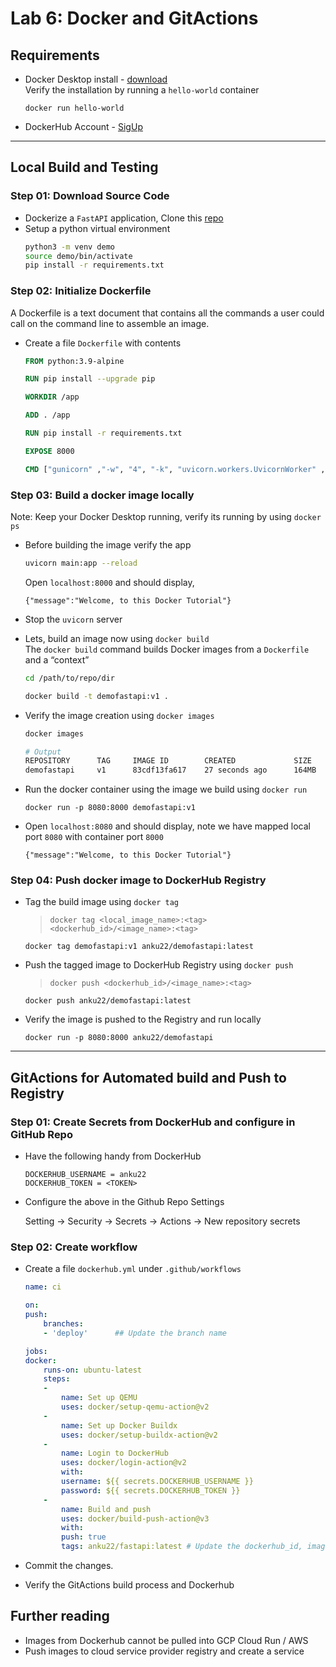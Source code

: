 # Lab 6: Docker and GitActions

## Requirements
- Docker Desktop install - [download](https://www.docker.com/products/docker-desktop/) <br>
    Verify the installation by running a `hello-world` container
    ```
    docker run hello-world
    ```
- DockerHub Account - [SigUp](https://hub.docker.com/signup)

---

## Local Build and Testing

### Step 01: Download Source Code

* Dockerize a `FastAPI` application, Clone this [repo]()  <br>
* Setup a python virtual environment
    ```bash
    python3 -m venv demo
    source demo/bin/activate
    pip install -r requirements.txt
    ```

### Step 02: Initialize Dockerfile

A Dockerfile is a text document that contains all the commands a user could call on the command line to assemble an image.

* Create a file `Dockerfile` with contents

    ```Dockerfile
    FROM python:3.9-alpine

    RUN pip install --upgrade pip

    WORKDIR /app

    ADD . /app

    RUN pip install -r requirements.txt

    EXPOSE 8000

    CMD ["gunicorn" ,"-w", "4", "-k", "uvicorn.workers.UvicornWorker" , "--bind", "0.0.0.0:8000", "main:app"]
    ```

### Step 03: Build a docker image locally
Note: Keep your Docker Desktop running, verify its running by using `docker ps` 

* Before building the image verify the app

    ```bash
    uvicorn main:app --reload
    ```

    Open `localhost:8000` and should display,
    ```plaintext
    {"message":"Welcome, to this Docker Tutorial"}
    ```

* Stop the `uvicorn` server

* Lets, build an image now using `docker build` <br>
    The `docker build` command builds Docker images from a `Dockerfile` and a “context”

    ```bash
    cd /path/to/repo/dir

    docker build -t demofastapi:v1 .
    ```

* Verify the image creation using `docker images`

    ```bash
    docker images

    # Output
    REPOSITORY      TAG     IMAGE ID        CREATED             SIZE
    demofastapi     v1      83cdf13fa617    27 seconds ago      164MB
    ```

* Run the docker container using the image we build using `docker run`
    ```
    docker run -p 8080:8000 demofastapi:v1
    ```

* Open `localhost:8080` and should display, note we have mapped local port `8080` with container port `8000`
    ```plaintext
    {"message":"Welcome, to this Docker Tutorial"}
    ```

### Step 04: Push docker image to DockerHub Registry


* Tag the build image using `docker tag`
    > `docker tag <local_image_name>:<tag> <dockerhub_id>/<image_name>:<tag>`
    ```
    docker tag demofastapi:v1 anku22/demofastapi:latest
    ```

* Push the tagged image to DockerHub Registry using `docker push`

    > `docker push <dockerhub_id>/<image_name>:<tag>`

    ```
    docker push anku22/demofastapi:latest
    ```

* Verify the image is pushed to the Registry and run locally 
    ```
    docker run -p 8080:8000 anku22/demofastapi
    ```

---

## GitActions for Automated build and Push to Registry

### Step 01: Create Secrets from DockerHub and configure in GitHub Repo

* Have the following handy from DockerHub
    ```
    DOCKERHUB_USERNAME = anku22
    DOCKERHUB_TOKEN = <TOKEN>
    ```

* Configure the above in the Github Repo Settings

    Setting -> Security -> Secrets -> Actions  -> New repository secrets

### Step 02: Create workflow
* Create a file `dockerhub.yml` under `.github/workflows`

    ```yml
    name: ci

    on:
    push:
        branches:
        - 'deploy'      ## Update the branch name

    jobs:
    docker:
        runs-on: ubuntu-latest
        steps:
        -
            name: Set up QEMU
            uses: docker/setup-qemu-action@v2
        -
            name: Set up Docker Buildx
            uses: docker/setup-buildx-action@v2
        -
            name: Login to DockerHub
            uses: docker/login-action@v2
            with:
            username: ${{ secrets.DOCKERHUB_USERNAME }}
            password: ${{ secrets.DOCKERHUB_TOKEN }}
        -
            name: Build and push
            uses: docker/build-push-action@v3
            with:
            push: true
            tags: anku22/fastapi:latest # Update the dockerhub_id, image_name and tag
    ```

* Commit the changes.

* Verify the GitActions build process and Dockerhub


## Further reading

* Images from Dockerhub cannot be pulled into GCP Cloud Run / AWS
* Push images to cloud service provider registry and create a service